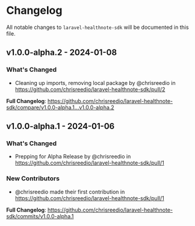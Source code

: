 # Changelog

All notable changes to `laravel-healthnote-sdk` will be documented in this file.

## v1.0.0-alpha.2 - 2024-01-08

### What's Changed

* Cleaning up imports, removing local package by @chrisreedio in https://github.com/chrisreedio/laravel-healthnote-sdk/pull/2

**Full Changelog**: https://github.com/chrisreedio/laravel-healthnote-sdk/compare/v1.0.0-alpha.1...v1.0.0-alpha.2

## v1.0.0-alpha.1 - 2024-01-06

### What's Changed

* Prepping for Alpha Release by @chrisreedio in https://github.com/chrisreedio/laravel-healthnote-sdk/pull/1

### New Contributors

* @chrisreedio made their first contribution in https://github.com/chrisreedio/laravel-healthnote-sdk/pull/1

**Full Changelog**: https://github.com/chrisreedio/laravel-healthnote-sdk/commits/v1.0.0-alpha.1

